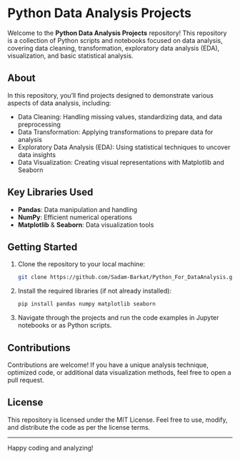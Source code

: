 # Python Data Analysis Projects

Welcome to the **Python Data Analysis Projects** repository! This repository is a collection of Python scripts and notebooks focused on data analysis, covering data cleaning, transformation, exploratory data analysis (EDA), visualization, and basic statistical analysis.

## About

In this repository, you’ll find projects designed to demonstrate various aspects of data analysis, including:
- Data Cleaning: Handling missing values, standardizing data, and data preprocessing
- Data Transformation: Applying transformations to prepare data for analysis
- Exploratory Data Analysis (EDA): Using statistical techniques to uncover data insights
- Data Visualization: Creating visual representations with Matplotlib and Seaborn

## Key Libraries Used
- **Pandas**: Data manipulation and handling
- **NumPy**: Efficient numerical operations
- **Matplotlib** & **Seaborn**: Data visualization tools

## Getting Started

1. Clone the repository to your local machine:
    ```bash
    git clone https://github.com/Sadam-Barkat/Python_For_DataAnalysis.git
    ```
2. Install the required libraries (if not already installed):
    ```bash
    pip install pandas numpy matplotlib seaborn
    ```

3. Navigate through the projects and run the code examples in Jupyter notebooks or as Python scripts.

## Contributions

Contributions are welcome! If you have a unique analysis technique, optimized code, or additional data visualization methods, feel free to open a pull request.

## License

This repository is licensed under the MIT License. Feel free to use, modify, and distribute the code as per the license terms.

---

Happy coding and analyzing!
